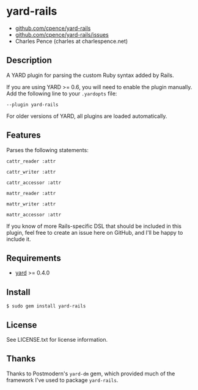# yard-rails

* [github.com/cpence/yard-rails](http://github.com/cpence/yard-rails/)
* [github.com/cpence/yard-rails/issues](http://github.com/cpence/yard-rails/issues)
* Charles Pence (charles at charlespence.net)

## Description

A YARD plugin for parsing the custom Ruby syntax added by Rails.

If you are using YARD >= 0.6, you will need to enable the plugin manually.  Add
the following line to your `.yardopts` file:

    --plugin yard-rails

For older versions of YARD, all plugins are loaded automatically.

## Features

Parses the following statements:

    cattr_reader :attr

    cattr_writer :attr

    cattr_accessor :attr

    mattr_reader :attr

    mattr_writer :attr

    mattr_accessor :attr

If you know of more Rails-specific DSL that should be included in this plugin,
feel free to create an issue here on GitHub, and I'll be happy to include it.

## Requirements

* [yard](http://yardoc.org) >= 0.4.0

## Install

    $ sudo gem install yard-rails

## License

See LICENSE.txt for license information.

## Thanks

Thanks to Postmodern's `yard-dm` gem, which provided much of the framework
I've used to package `yard-rails`.
